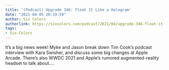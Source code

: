 ```yaml
---
title: '(Podcast) Upgrade 346: Float It Like a Hologram'
date: "2021-04-05 20:19:59"
author: Six Colors
authorlink: https://sixcolors.com/podcast/2021/04/upgrade-346-float-it-like-a-hologram/
tags:
- Six-Colors
---
```

<p>It’s a big news week! Myke and Jason break down Tim Cook’s podcast interview with Kara Swisher, and discuss some big changes at Apple Arcade. There’s also WWDC 2021 and Apple’s rumored augmented-reality headset to talk about.&#8230;</p>